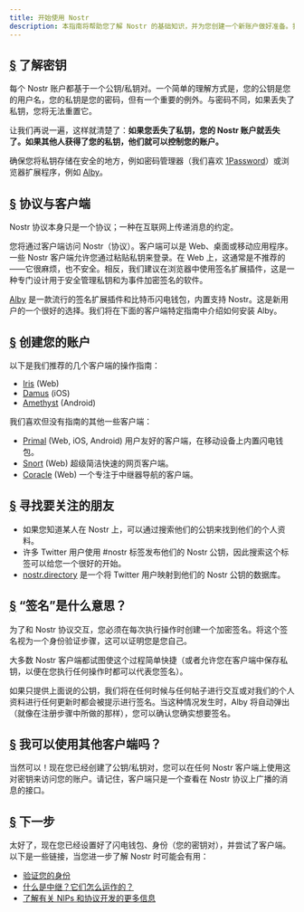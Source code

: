 ```yaml
---
title: 开始使用 Nostr
description: 本指南将帮助您了解 Nostr 的基础知识，并为您创建一个新账户做好准备。我们将介绍如何创建一个新的闪电钱包，创建一个账户，并安全地登录客户端。
---
```


## [§](#understanding-keys) 了解密钥

每个 Nostr 账户都基于一个公钥/私钥对。一个简单的理解方式是，您的公钥是您的用户名，您的私钥是您的密码，但有一个重要的例外。与密码不同，如果丢失了私钥，您将无法重置它。

让我们再说一遍，这样就清楚了：**如果您丢失了私钥，您的 Nostr 账户就丢失了。如果其他人获得了您的私钥，他们就可以控制您的账户。**

确保您将私钥存储在安全的地方，例如密码管理器（我们喜欢 [1Password](https://1password.com/)）或浏览器扩展程序，例如 [Alby](https://getalby.com/#alby-extension)。

## [§](#protocol-vs-client) 协议与客户端

Nostr 协议本身只是一个协议；一种在互联网上传递消息的约定。

您将通过客户端访问 Nostr（协议）。客户端可以是 Web、桌面或移动应用程序。一些 Nostr 客户端允许您通过粘贴私钥来登录。在 Web 上，这通常是不推荐的——它很麻烦，也不安全。相反，我们建议在浏览器中使用签名扩展插件，这是一种专门设计用于安全管理私钥和为事件加密签名的软件。

[Alby](https://getalby.com?utm_source=nostr.how&ref=nostr.how) 是一款流行的签名扩展插件和比特币闪电钱包，内置支持 Nostr。这是新用户的一个很好的选择。我们将在下面的客户端特定指南中介绍如何安装 Alby。

## [§](#create-your-account) 创建您的账户

以下是我们推荐的几个客户端的操作指南：

-   [Iris](/zh/guides/iris) (Web)
-   [Damus](/zh/guides/damus) (iOS)
-   [Amethyst](/zh/guides/amethyst) (Android)

我们喜欢但没有指南的其他一些客户端：

-   [Primal](https://primal.net) (Web, iOS, Android) 用户友好的客户端，在移动设备上内置闪电钱包。
-   [Snort](https://snort.social?utm_source=nostr.how&ref=nostr.how) (Web) 超级简洁快速的网页客户端。
-   [Coracle](https://coracle.social?utm_source=nostr.how&ref=nostr.how) (Web) 一个专注于中继器导航的客户端。

## [§](#find-friends) 寻找要关注的朋友

-   如果您知道某人在 Nostr 上，可以通过搜索他们的公钥来找到他们的个人资料。
-   许多 Twitter 用户使用 #nostr 标签发布他们的 Nostr 公钥，因此搜索这个标签可以给您一个很好的开始。
-   [nostr.directory](https://nostr.directory?utm_source=nostr.how&ref=nostr.how) 是一个将 Twitter 用户映射到他们的 Nostr 公钥的数据库。

## [§](#whats-signing) “签名”是什么意思？

为了和 Nostr 协议交互，您必须在每次执行操作时创建一个加密签名。将这个签名视为一个身份验证步骤，这可以证明您是您自己。

大多数 Nostr 客户端都试图使这个过程简单快捷（或者允许您在客户端中保存私钥，以便在您执行任何操作时都可以代表您签名）。

如果只提供上面说的公钥，我们将在任何时候与任何帖子进行交互或对我们的个人资料进行任何更新时都会被提示进行签名。当这种情况发生时，Alby 将自动弹出（就像在注册步骤中所做的那样），您可以确认您确实想要签名。

## [§](#can-i-use-other-clients) 我可以使用其他客户端吗？

当然可以！现在您已经创建了公钥/私钥对，您可以在任何 Nostr 客户端上使用这对密钥来访问您的账户。请记住，客户端只是一个查看在 Nostr 协议上广播的消息的接口。

## [§](#next-steps) 下一步

太好了，现在您已经设置好了闪电钱包、身份（您的密钥对），并尝试了客户端。以下是一些链接，当您进一步了解 Nostr 时可能会有用：

-   [验证您的身份](/zh/guides/get-verified)
-   [什么是中继？它们怎么运作的？](/zh/relays)
-   [了解有关 NIPs 和协议开发的更多信息](/zh/the-protocol)
